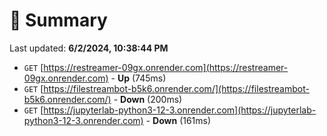 # 📖 Summary
Last updated: **6/2/2024, 10:38:44 PM**

- `GET` [https://restreamer-09gx.onrender.com](https://restreamer-09gx.onrender.com) - **Up** (745ms)
- `GET` [https://filestreambot-b5k6.onrender.com/](https://filestreambot-b5k6.onrender.com/) - **Down** (200ms)
- `GET` [https://jupyterlab-python3-12-3.onrender.com](https://jupyterlab-python3-12-3.onrender.com) - **Down** (161ms)
